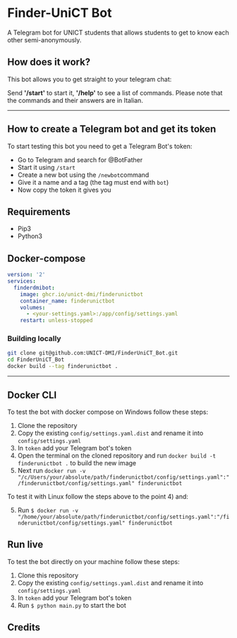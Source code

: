 # Finder-UniCT Bot
A Telegram bot for UNICT students that allows students to get to know each other semi-anonymously.

## How does it work?

This bot allows you to get straight to your telegram chat:

Send **'/start'** to start it, **'/help'** to see a list of commands.
Please note that the commands and their answers are in Italian.

---

## How to create a Telegram bot and get its token
To start testing this bot you need to get a Telegram Bot's token:
- Go to Telegram and search for @BotFather
- Start it using `/start`
- Create a new bot using the `/newbot`command
- Give it a name and a tag (the tag must end with `bot`)
- Now copy the token it gives you

## Requirements
- Pip3
- Python3

## Docker-compose
```yaml
version: '2'
services:
  finderdmibot:
    image: ghcr.io/unict-dmi/finderunictbot
    container_name: finderunictbot
    volumes:
      - <your-settings.yaml>:/app/config/settings.yaml
    restart: unless-stopped
```

### Building locally

```bash
git clone git@github.com:UNICT-DMI/FinderUniCT_Bot.git
cd FinderUniCT_Bot
docker build --tag finderunictbot .
```

---

## Docker CLI
To test the bot with docker compose on Windows follow these steps:
1) Clone the repository
2) Copy the existing `config/settings.yaml.dist` and rename it into `config/settings.yaml`
3) In `token` add your Telegram bot's token
4) Open the terminal on the cloned repository and run ```docker build -t finderunictbot .``` to build the new image
5) Next run ```docker run -v "/c/Users/your/absolute/path/finderunictbot/config/settings.yaml":"/finderunictbot/config/settings.yaml" finderunictbot```

To test it with Linux follow the steps above to the point 4) and:

5) Run ```$ docker run -v "/home/your/absolute/path/finderunictbot/config/settings.yaml":"/finderunictbot/config/settings.yaml" finderunictbot```


## Run live
To test the bot directly on your machine follow these steps:
1) Clone this repository
2) Copy the existing `config/settings.yaml.dist` and rename it into `config/settings.yaml`
3) In `token` add your Telegram bot's token
4) Run `$ python main.py` to start the bot

## Credits